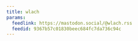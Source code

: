 ```yaml
---
title: wlach
params:
  feedlink: https://mastodon.social/@wlach.rss
  feedid: 9367b57c01830beec684fc7da736c94c
---
```

